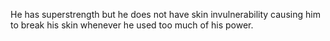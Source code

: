 He has superstrength but he does not have skin invulnerability causing him to break his skin whenever he used too much of his power.

